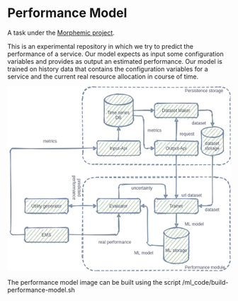 # Performance Model
A task under the [Morphemic project](https://www.morphemic.cloud/).

This is an experimental repository in which we try to predict the performance of a service. Our model expects as input some configuration variables and provides as output an estimated performance. Our model is trained on history data that contains the configuration variables for a service and the current real resource allocation in course of time.  


![](images/Morphemic-Page-2.png)

The performance model image can be built using the script /ml_code/build-performance-model.sh 